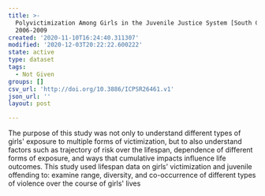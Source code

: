 ```yaml
---
title: >-
  Polyvictimization Among Girls in the Juvenile Justice System [South Carolina],
  2006-2009
created: '2020-11-10T16:24:40.311307'
modified: '2020-12-03T20:22:22.600222'
state: active
type: dataset
tags:
  - Not Given
groups: []
csv_url: 'http://doi.org/10.3886/ICPSR26461.v1'
json_url: ''
layout: post

---
```

The purpose of this study was not only to understand different types of girls' exposure to multiple forms of victimization, but to also understand factors such as trajectory of risk over the lifespan, dependence of different forms of exposure, and ways that cumulative impacts influence life outcomes. This study used lifespan data on girls' victimization and juvenile offending to: examine range, diversity, and co-occurrence of different types of violence over the course of girls' lives

